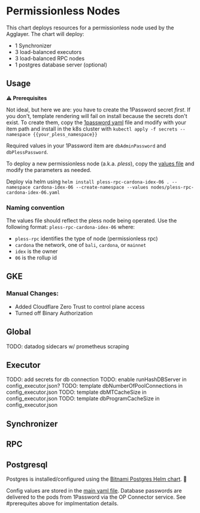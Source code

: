 # Permissionless Nodes

This chart deploys resources for a permissionless node used by the Agglayer. The chart will deploy:

- 1 Synchronizer
- 3 load-balanced executors
- 3 load-balanced RPC nodes
- 1 postgres database server (optional)

## Usage

**⚠️ Prerequisites** 

Not ideal, but here we are: you have to create the 1Password secret _first_. If you don't, template rendering will fail on install because the secrets don't exist. To create them, copy the [1password yaml](1password-vaults/bali-pless-rpc.yaml) file and modify with your item path and install in the k8s cluster with `kubectl apply -f secrets --namespace {{your_pless_namespace}}`

Required values in your 1Password item are `dbAdminPassword` and `dbPlessPassword`.

To deploy a new permissionless node (a.k.a. _pless_), copy the [values file](nodes/pless-rpc-bali-astar-04.yaml) and modify the parameters as needed.

Deploy via helm using `helm install pless-rpc-cardona-idex-06 . --namespace cardona-idex-06 --create-namespace --values nodes/pless-rpc-cardona-idex-06.yaml`

### Naming convention

The values file should reflect the pless node being operated. Use the following format: `pless-rpc-cardona-idex-06` where:

- `pless-rpc` identifies the type of node (permissionless rpc)
- `cardona` the network, one of `bali`, `cardona`, or `mainnet`
- `idex` is the owner
- `06` is the rollup id

## GKE

### Manual Changes:

- Added Cloudflare Zero Trust to control plane access
- Turned off Binary Authorization

## Global

TODO: datadog sidecars w/ prometheus scraping

## Executor

TODO: add secrets for db connection
TODO: enable runHashDBServer in config_executor.json?
TODO: template dbNumberOfPoolConnections in config_executor.json
TODO: template dbMTCacheSize in config_executor.json
TODO: template dbProgramCacheSize in config_executor.json

## Synchronizer


## RPC


## Postgresql 

Postgres is installed/configured using the [Bitnami Postgres Helm chart](https://github.com/bitnami/charts/tree/main/bitnami/postgresql). 💜

Config values are stored in the [main yaml file](./values.yaml). Database passwords are delivered to the pods from 1Password via the OP Connector service. See #prerequites above for implmentation details.
